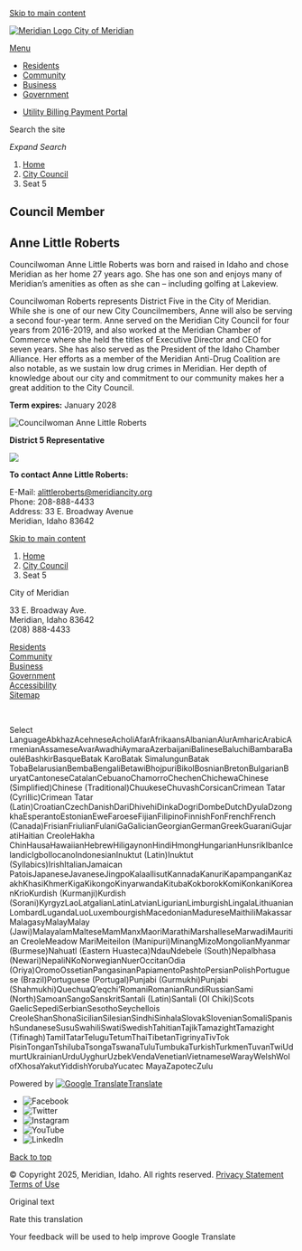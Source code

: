 [Skip to main content](https://meridiancity.org/city-council/seat-5/)

[![Meridian Logo](https://meridiancity.org/media/pz1hphk1/meridianlogo-by-m.png) City of Meridian](https://meridiancity.org "City of Meridian")

[Menu](https:void%280%29)

- [Residents](https://meridiancity.org/residents)
- [Community](https://meridiancity.org/community)
- [Business](https://meridiancity.org/business)
- [Government](https://meridiancity.org/government)

<!--THE END-->

- [Utility Billing Payment Portal](https://utilitybillingportal.meridiancity.org/truecip)

Search the site

*Expand Search*

1. [Home](https://meridiancity.org)
2. [City Council](https://meridiancity.org/city-council)
3. Seat 5

## Council Member

## Anne Little Roberts

Councilwoman Anne Little Roberts was born and raised in Idaho and chose Meridian as her home 27 years ago. She has one son and enjoys many of Meridian’s amenities as often as she can – including golfing at Lakeview.

Councilwoman Roberts represents District Five in the City of Meridian. While she is one of our new City Councilmembers, Anne will also be serving a second four-year term. Anne served on the Meridian City Council for four years from 2016-2019, and also worked at the Meridian Chamber of Commerce where she held the titles of Executive Director and CEO for seven years. She has also served as the President of the Idaho Chamber Alliance. Her efforts as a member of the Meridian Anti-Drug Coalition are also notable, as we sustain low drug crimes in Meridian. Her depth of knowledge about our city and commitment to our community makes her a great addition to the City Council.

**Term expires:** January 2028

![Councilwoman Anne Little Roberts](https://meridiancity.org/media/dm1mimhl/anne-little.jpg)

**District 5 Representative**

![](https://meridiancity.org/media/d1aohv4v/district5.jpg?width=500&height=441.1764705882353)

**To contact Anne Little Roberts:**

E-Mail: [alittleroberts@meridiancity.org](mailto:alittleroberts@meridiancity.org)  
Phone: 208-888-4433  
Address: 33 E. Broadway Avenue  
Meridian, Idaho 83642

[Skip to main content](https://meridiancity.org/city-council/seat-5/)

1. [Home](https://meridiancity.org)
2. [City Council](https://meridiancity.org/city-council)
3. Seat 5

City of Meridian

33 E. Broadway Ave.  
Meridian, Idaho 83642  
(208) 888-4433

[Residents](https://meridiancity.org/residents "Residents")  
[Community](https://meridiancity.org/community "Community")  
[Business](https://meridiancity.org/business "Business")  
[Government](https://meridiancity.org/government "Government")  
[Accessibility](https://meridiancity.org/accessibility "Accessibility")  
[Sitemap](https://meridiancity.org/sitemap "Sitemap")

 

Select LanguageAbkhazAcehneseAcholiAfarAfrikaansAlbanianAlurAmharicArabicArmenianAssameseAvarAwadhiAymaraAzerbaijaniBalineseBaluchiBambaraBaouléBashkirBasqueBatak KaroBatak SimalungunBatak TobaBelarusianBembaBengaliBetawiBhojpuriBikolBosnianBretonBulgarianBuryatCantoneseCatalanCebuanoChamorroChechenChichewaChinese (Simplified)Chinese (Traditional)ChuukeseChuvashCorsicanCrimean Tatar (Cyrillic)Crimean Tatar (Latin)CroatianCzechDanishDariDhivehiDinkaDogriDombeDutchDyulaDzongkhaEsperantoEstonianEweFaroeseFijianFilipinoFinnishFonFrenchFrench (Canada)FrisianFriulianFulaniGaGalicianGeorgianGermanGreekGuaraniGujaratiHaitian CreoleHakha ChinHausaHawaiianHebrewHiligaynonHindiHmongHungarianHunsrikIbanIcelandicIgboIlocanoIndonesianInuktut (Latin)Inuktut (Syllabics)IrishItalianJamaican PatoisJapaneseJavaneseJingpoKalaallisutKannadaKanuriKapampanganKazakhKhasiKhmerKigaKikongoKinyarwandaKitubaKokborokKomiKonkaniKoreanKrioKurdish (Kurmanji)Kurdish (Sorani)KyrgyzLaoLatgalianLatinLatvianLigurianLimburgishLingalaLithuanianLombardLugandaLuoLuxembourgishMacedonianMadureseMaithiliMakassarMalagasyMalayMalay (Jawi)MalayalamMalteseMamManxMaoriMarathiMarshalleseMarwadiMauritian CreoleMeadow MariMeiteilon (Manipuri)MinangMizoMongolianMyanmar (Burmese)Nahuatl (Eastern Huasteca)NdauNdebele (South)Nepalbhasa (Newari)NepaliNKoNorwegianNuerOccitanOdia (Oriya)OromoOssetianPangasinanPapiamentoPashtoPersianPolishPortuguese (Brazil)Portuguese (Portugal)Punjabi (Gurmukhi)Punjabi (Shahmukhi)QuechuaQʼeqchiʼRomaniRomanianRundiRussianSami (North)SamoanSangoSanskritSantali (Latin)Santali (Ol Chiki)Scots GaelicSepediSerbianSesothoSeychellois CreoleShanShonaSicilianSilesianSindhiSinhalaSlovakSlovenianSomaliSpanishSundaneseSusuSwahiliSwatiSwedishTahitianTajikTamazightTamazight (Tifinagh)TamilTatarTeluguTetumThaiTibetanTigrinyaTivTok PisinTonganTshilubaTsongaTswanaTuluTumbukaTurkishTurkmenTuvanTwiUdmurtUkrainianUrduUyghurUzbekVendaVenetianVietnameseWarayWelshWolofXhosaYakutYiddishYorubaYucatec MayaZapotecZulu

Powered by [![Google Translate](https://www.gstatic.com/images/branding/googlelogo/1x/googlelogo_color_42x16dp.png)Translate](https://translate.google.com)

- ![Facebook](https://meridiancity.org/media/omnfihbt/facebookds.png?height=160)
- ![Twitter](https://meridiancity.org/media/yoblytqo/twitterds.png?height=160)
- ![Instagram](https://meridiancity.org/media/3iplsuzg/instagramds.png?height=160)
- ![YouTube](https://meridiancity.org/media/m1dgsqrk/youtubeds.png?height=160)
- ![LinkedIn](https://meridiancity.org/media/4c1fsfqh/linkedinds.png?height=160)

[Back to top](https://meridiancity.org/city-council/seat-5/)

© Copyright 2025, Meridian, Idaho. All rights reserved. [Privacy Statement](https://meridiancity.org/privacy-policy) [Terms of Use](https://meridiancity.org/terms-conditions)

Original text

Rate this translation

Your feedback will be used to help improve Google Translate
